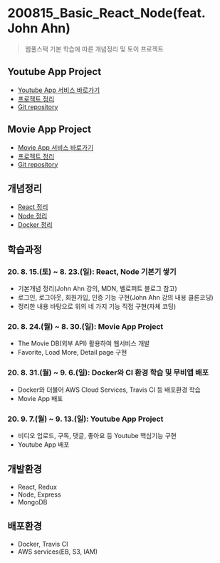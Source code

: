 # 200815_Basic_React_Node(feat. John Ahn)
> 웹풀스택 기본 학습에 따른 개념정리 및 토이 프로젝트

## Youtube App Project
* [Youtube App 서비스 바로가기](#)
* [프로젝트 정리](https://www.notion.so/Youtube-App-Project-9b91bb96162f4d58bc3adf3ded9d1038)
* [Git repository](https://github.com/MJbae/200906_YoutubeApp_React_Node)
## Movie App Project
* [Movie App 서비스 바로가기](#)
* [프로젝트 정리](https://www.notion.so/Movie-App-Project-a4ee1766d86f45888554e00969c1dcd3)
* [Git repository](https://github.com/MJbae/200823_MovieApp_React_Node)
## 개념정리
* [React 정리](https://www.notion.so/React-e15a0bffc5f546eca7c878c09c69a442)
* [Node 정리](https://www.notion.so/Node-b0f88f7a7d3e44479c6c9f6f57c6b5a1)
* [Docker 정리](https://www.notion.so/Docker-8dfadb7217934442b92cf53500758dce)

## 학습과정
### 20. 8. 15.(토) ~ 8. 23.(일): React, Node 기본기 쌓기
* 기본개념 정리(John Ahn 강의, MDN, 벨로퍼트 블로그 참고)
* 로그인, 로그아웃, 회원가입, 인증 기능 구현(John Ahn 강의 내용 클론코딩)
* 정리한 내용 바탕으로 위의 네 가지 기능 직접 구현(자체 코딩)
### 20. 8. 24.(월) ~ 8. 30.(일): Movie App Project
* The Movie DB(외부 API) 활용하여 웹서비스 개발
* Favorite, Load More, Detail page 구현
### 20. 8. 31.(월) ~ 9. 6.(일): Docker와 CI 환경 학습 및 무비앱 배포
* Docker와 더불어 AWS Cloud Services, Travis CI 등 배포환경 학습 
* Movie App 배포
### 20. 9. 7.(월) ~ 9. 13.(일): Youtube App Project
* 비디오 업로드, 구독, 댓글, 좋아요 등 Youtube 핵심기능 구현
* Youtube App 배포

## 개발환경
* React, Redux
* Node, Express
* MongoDB

## 배포환경
* Docker, Travis CI
* AWS services(EB, S3, IAM)
